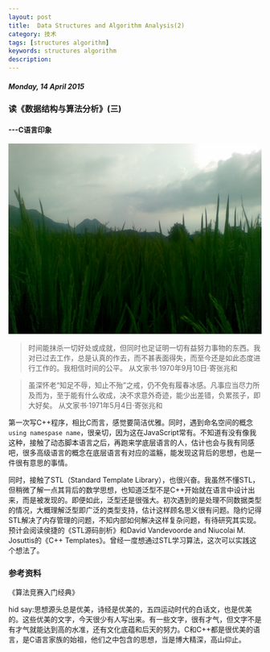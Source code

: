 ```yaml
---
layout: post
title:  Data Structures and Algorithm Analysis(2)
category: 技术
tags: [structures algorithm]
keywords: structures algorithm 
description: 
---
```


##### Monday, 14 April 2015

### 读《数据结构与算法分析》(三)

#### ---C语言印象

![风景](/../../assets/img/tech/2015/home.jpg)

> 时间能抹杀一切好处或成就，但同时也足证明一切有益努力事物的东西。我对已过去工作，总是认真的作去，而不甚表面得失，而至今还是如此态度进行工作的。我相信时间的公平。
从文家书·1970年9月10日·寄张兆和

> 虽深怀老“知足不辱，知止不殆”之戒，仍不免有履春冰感。凡事应当尽力所及而为，至于能有什么收成，决不求意外奇迹，能少出差错，负累孩子，即大好矣。
从文家书·1971年5月4日·寄张兆和

第一次写C++程序，相比C而言，感觉要简洁优雅。同时，遇到命名空间的概念`using namespase name`，很亲切，因为这在JavaScript常有。不知道有没有像我这种，接触了动态脚本语言之后，再跑来学底层语言的人，估计也会与我有同感吧，很多高级语言的概念在底层语言有对应的滥觞，能发现这背后的思想，也是一件很有意思的事情。

同时，接触了STL（Standard Template Library），也很兴奋。我虽然不懂STL，但稍微了解一点其背后的数学思想，也知道泛型不是C++开始就在语言中设计出来，而是被发现的。即便如此，泛型还是很强大。初次遇到的是处理不同数据类型的情况，大概理解泛型即广泛的类型支持，估计这样顾名思义很有问题。隐约记得STL解决了内存管理的问题，不知内部如何解决这样复杂问题，有待研究其实现。预计会阅读侯捷的《STL源码剖析》和David Vandevoorde and Niucolai M. Josuttis的《C++ Templates》。曾经一度想通过STL学习算法，这次可以实践这个想法了。


### 参考资料
《算法竞赛入门经典》

hid say:思想源头总是优美，诗经是优美的，五四运动时代的白话文，也是优美的。这些优美的文字，今天很少有人写出来。有一些文字，很有才气，但文字不是有才气就能达到高的水准，还有文化底蕴和后天的努力。C和C++都是很优美的语言，是C语言家族的始祖，他们之中包含的思想，当是博大精深，高山仰止。

